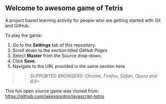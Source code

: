 ## Welcome to awesome game of Tetris

A project based learning activity for people who are getting started with Git and GitHub.

To play the game:
1. Go to the **Settings** tab of this repository.
1. Scroll down to the section titled _GitHub Pages_
1. Select **Master** from the Source drop-down.
1. Click **Save**.
1. Navigate to the URL provided in the same section here

>> _*SUPPORTED BROWSERS*: Chrome, Firefox, Safari, Opera and IE9+_

This fun open source game was cloned from: https://github.com/jakesgordon/javascript-tetris
